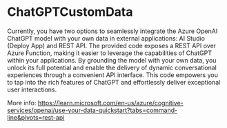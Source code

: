 # ChatGPTCustomData


Currently, you have two options to seamlessly integrate the Azure OpenAI ChatGPT model with your own data in external applications: AI Studio (Deploy App) and REST API. The provided code exposes a REST API over Azure Function, making it easier to leverage the capabilities of ChatGPT within your applications. By grounding the model with your own data, you unlock its full potential and enable the delivery of dynamic conversational experiences through a convenient API interface. This code empowers you to tap into the rich features of ChatGPT and effortlessly deliver exceptional user interactions.

More info: https://learn.microsoft.com/en-us/azure/cognitive-services/openai/use-your-data-quickstart?tabs=command-line&pivots=rest-api
